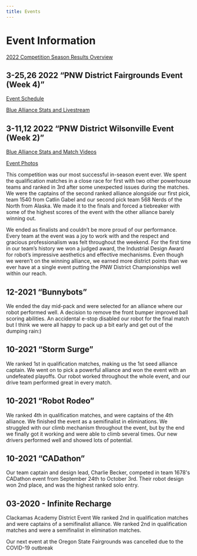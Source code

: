```yaml
---
title: Events
---
```

# Event Information

[2022 Competition Season Results Overview](https://frc-events.firstinspires.org/2022/team/3636) 

## 3-25,26 2022 “PNW District Fairgrounds Event (Week 4)”

[Event Schedule](https://drive.google.com/file/d/1R8lts-gLlngEpz8RPVEyq6QZCyJcrV_T/view)

[Blue Alliance Stats and Livestream ](https://www.thebluealliance.com/event/2022orsal)

## 3-11,12 2022 “PNW District Wilsonville Event (Week 2)”

[Blue Alliance Stats and Match Videos](https://www.thebluealliance.com/event/2022orwil)

[Event Photos](https://photos.app.goo.gl/9nZB4iAVMriENLE56)

This competition was our most successful in-season event ever. We spent the qualification matches in a close race for first with two other powerhouse teams and ranked in 3rd after some unexpected issues during the matches. We were the captains of the second ranked alliance alongside our first pick, team 1540 from Catlin Gabel and our second pick team 568 Nerds of the North from Alaska. We made it to the finals and forced a tiebreaker with some of the highest scores of the event with the other alliance barely winning out. 

We ended as finalists and couldn’t be more proud of our performance. Every team at the event was a joy to work with and the respect and gracious professionalism was felt throughout the weekend. For the first time in our team’s history we won a judged award, the Industrial Design Award for robot’s impressive aesthetics and effective mechanisms. Even though we weren’t on the winning alliance, we earned more district points than we ever have at a single event putting the PNW District Championships well within our reach.

## 12-2021 “Bunnybots”

We ended the day mid-pack and were selected for an alliance where our robot performed well. A decision to remove the front bumper improved ball scoring abilities. An accidental e-stop disabled our robot for the final match but I think we were all happy to pack up a bit early and get out of the dumping rain:) 

## 10-2021 “Storm Surge”

We ranked 1st in qualification matches, making us the 1st seed alliance captain. We went on to pick a powerful alliance and won the event with an undefeated playoffs. Our robot worked throughout the whole event, and our drive team performed great in every match.

## 10-2021 “Robot Rodeo”

We ranked 4th in qualification matches, and were captains of the 4th alliance. We finished the event as a semifinalist in eliminations. We struggled with our climb mechanism throughout the event, but by the end we finally got it working and were able to climb several times. Our new drivers performed well and showed lots of potential. 

## 10-2021 “CADathon”

Our team captain and design lead, Charlie Becker, competed in team 1678's CADathon event from September 24th to October 3rd. Their robot design won 2nd place, and was the highest ranked solo entry. 

## 03-2020 - Infinite Recharge

Clackamas Academy District Event
We ranked 2nd in qualification matches and were captains of a semifinalist alliance. 
We ranked 2nd in qualification matches and were a semifinalist in elimination matches. 

Our next event at the Oregon State Fairgrounds was cancelled due to the COVID-19 outbreak